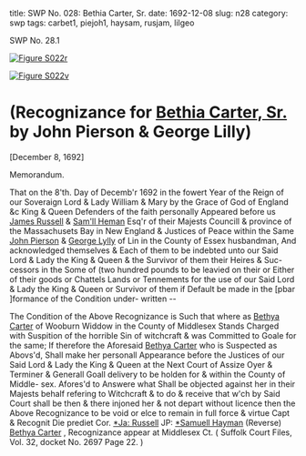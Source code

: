 title: SWP No. 028: Bethia Carter, Sr.
date: 1692-12-08
slug: n28
category: swp
tags: carbet1, piejoh1, haysam, rusjam, lilgeo




<div markdown class="doc" id="n28.1">

<div class="doc_id">SWP No. 28.1</div>



<span markdown class="figure">[![Figure S022r](archives/Suffolk/small/S022A.jpg)](archives/Suffolk/large/S022A.jpg)</span>



<span markdown class="figure">[![Figure S022v](archives/Suffolk/small/S022B.jpg)](archives/Suffolk/large/S022B.jpg)</span>


# (Recognizance for [Bethia Carter, Sr.](/tag/carbet1.html) by John Pierson & George Lilly)

[December 8, 1692]

Memorandum. 

That on the 8'th. Day of Decemb'r 1692 in the fowert Year of  the Reign of our Soveraign Lord & Lady William & Mary by the  Grace of God of England &c King & Queen Defenders of the faith  personally Appeared before us [James Russell](/tag/rusjam.html) & [Sam'll Heman](/tag/haysam.html) Esq'r  of their Majests Councill & province of the Massachusets Bay in New  England & Justices of Peace within the Same [John Pierson](/tag/piejoh1.html) & [George Lylly](/tag/lilgeo.html) of Lin in the County of Essex husbandman, And acknowledged  themselves & Each of them to be indebted unto our Said Lord  & Lady the King & Queen & the Survivor of them their Heires & Suc-  cessors in the Some of (two hundred pounds to be leavied on their  or Either of their goods or Chattels Lands or Tennements for the  use of our Said Lord & Lady the King & Queen or Survivor of them  if Default be made in the [pbar ]formance of the Condition under-  written --

The Condition of the Above Recognizance is Such that where as  [Bethya Carter](/tag/carbet1.html) of Wooburn Widdow in the County of Middlesex  Stands Charged with Suspition of the horrible Sin of witchcraft  & was Committed to Goale for the same; If therefore the Aforesaid  [Bethya Carter](/tag/carbet1.html) who is Suspected as Abovs'd, Shall make her personall  Appearance before the Justices of our Said Lord & Lady the King  & Queen at the Next Court of Assize Oyer & Terminer & Generall  Goall delivery to be holden for & within the County of Middle-  sex. Afores'd to Answere what Shall be objected against her in their  Majests behalf refering to Witchcraft & to do & receive that w'ch by   Said Court shall be then & there injoned her & not depart without  licence then the Above Recognizance to be void or elce to remain in  full force & virtue Capt & Recognit Die prediet Cor.
[*Ja: Russell](/tag/rusjam.html)  JP:  [*Samuell Hayman](/tag/haysam.html) (Reverse)  [Bethya Carter](/tag/carbet1.html) , Recognizance  appear at Middlesex Ct. ( Suffolk Court Files, Vol. 32, docket No. 2697 Page 22. )

</div>

